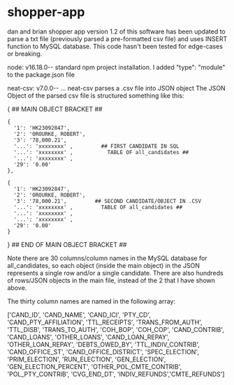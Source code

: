 # shopper-app
dan and brian shopper app
version 1.2 of this software has been updated to parse a txt file (previously parsed a pre-formatted csv file) and uses INSERT function to MySQL database. This code hasn't been tested for edge-cases or breaking.


node: v16.18.0-- standard npm project installation. I added "type": "module" to the package.json file


neat-csv: v7.0.0--   ... neat-csv parses a .csv file into JSON object
The JSON Object of the parsed csv file is structured something like this:



{       ## MAIN OBJECT BRACKET ##

    {
      '1': 'HK23092847',
      '2': 'OROURKE, ROBERT',
      '3': '78,000.21',
      '...': 'xxxxxxxx' ,         ## FIRST CANDIDATE IN SQL 
      '...': 'xxxxxxxx' ,           TABLE OF all_candidates ##
      '...': 'xxxxxxxx' ,
      '29': '0.00'
    },
    
    {
      '1': 'HK23092847',
      '2': 'OROURKE, ROBERT',
      '3': '78,000.21',         ## SECOND CANDIDATE/OBJECT IN .CSV 
      '...': 'xxxxxxxx' ,         TABLE OF all_candidates ##
      '...': 'xxxxxxxx' ,
      '...': 'xxxxxxxx' ,
      '29': '0.00'
    }

}       ## END OF MAIN OBJECT BRACKET ##

Note there are 30 columns/column names in the MySQL database for all_candidates, so each object (inside the main object) in the JSON represents a single row and/or a single candidate. There are also hundreds of rows/JSON objects in the main file, instead of the 2 that I have shown above. 

The thirty column names are named in the following array:

['CAND_ID', 'CAND_NAME', 'CAND_ICI', 
'PTY_CD', 'CAND_PTY_AFFILIATION', 
'TTL_RECEIPTS', 'TRANS_FROM_AUTH', 
'TTL_DISB', 'TRANS_TO_AUTH', 'COH_BOP', 
'COH_COP', 'CAND_CONTRIB', 'CAND_LOANS', 
'OTHER_LOANS', 'CAND_LOAN_REPAY', 
'OTHER_LOAN_REPAY', 'DEBTS_OWED_BY', 
'TTL_INDIV_CONTRIB', 'CAND_OFFICE_ST', 
'CAND_OFFICE_DISTRICT', 'SPEC_ELECTION', 
'PRIM_ELECTION', 'RUN_ELECTION', 
'GEN_ELECTION', 'GEN_ELECTION_PERCENT', 
'OTHER_POL_CMTE_CONTRIB', 'POL_PTY_CONTRIB', 
'CVG_END_DT', 'INDIV_REFUNDS','CMTE_REFUNDS']

